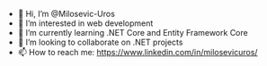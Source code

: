 - 👋 Hi, I’m @Milosevic-Uros
- 👀 I’m interested in web development 
- 🌱 I’m currently learning .NET Core and Entity Framework Core
- 💞️ I’m looking to collaborate on .NET projects
- 📫 How to reach me: https://www.linkedin.com/in/milosevicuros/

